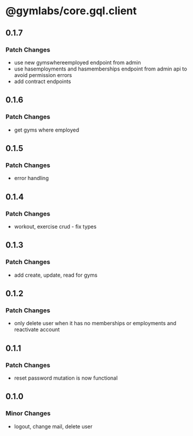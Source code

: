 # @gymlabs/core.gql.client

## 0.1.7

### Patch Changes

- use new gymswhereemployed endpoint from admin
- use hasemployments and hasmemberships endpoint from admin api to avoid permission errors
- add contract endpoints

## 0.1.6

### Patch Changes

- get gyms where employed

## 0.1.5

### Patch Changes

- error handling

## 0.1.4

### Patch Changes

- workout, exercise crud - fix types

## 0.1.3

### Patch Changes

- add create, update, read for gyms

## 0.1.2

### Patch Changes

- only delete user when it has no memberships or employments and reactivate account

## 0.1.1

### Patch Changes

- reset password mutation is now functional

## 0.1.0

### Minor Changes

- logout, change mail, delete user
